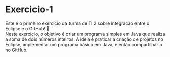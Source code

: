 # Exercicio-1
Este é o primeiro exercício da turma de TI 2 sobre integração entre o Eclipse e o GitHub! 🚀  
Neste exercício, o objetivo é criar um programa simples em Java que realiza a soma de dois números inteiros. A ideia é praticar a criação de projetos no Eclipse, implementar um programa básico em Java, e então compartilhá-lo no GitHub.
